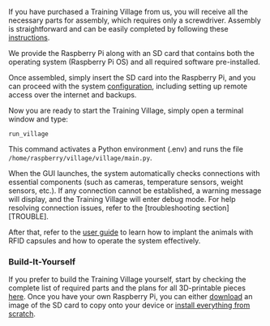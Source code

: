 If you have purchased a Training Village from us, you will receive all the necessary parts for assembly, which requires only a screwdriver. Assembly is straightforward and can be easily completed by following these [instructions][INSTRUCTIONS].

We provide the Raspberry Pi along with an SD card that contains both the operating system (Raspberry Pi OS) and all required software pre-installed.

Once assembled, simply insert the SD card into the Raspberry Pi, and you can proceed with the system [configuration][CONFIGURE], including setting up remote access over the internet and backups.

Now you are ready to start the Training Village, simply open a terminal window and type:
```
run_village
```

This command activates a Python environment (.env) and runs the file `/home/raspberry/village/village/main.py`.

When the GUI launches, the system automatically checks connections with essential components (such as cameras, temperature sensors, weight sensors, etc.). If any connection cannot be established, a warning message will display, and the Training Village will enter debug mode. For help resolving connection issues, refer to the [troubleshooting section][TROUBLE].

After that, refer to the [user guide][GUIDE] to learn how to implant the animals with RFID capsules and how to operate the system effectively.

### Build-It-Yourself
If you prefer to build the Training Village yourself, start by checking the complete list of required parts and the plans for all 3D-printable pieces [here][PLANS]. Once you have your own Raspberry Pi, you can either [download][ISO] an image of the SD card to copy onto your device or [install everything from scratch][SOFTWARE].

[INSTRUCTIONS]: /how_to_build/assembly_instructions.md
[CONFIGURE]: /initial_configuration_index.rst
[GUIDE]: /user_guide_index.rst
[PLANS]: /how_to_build/list_of_parts.md
[ISO]: /resources/ISO.md
[SOFTWARE]: /how_to_build/software_installation.md
